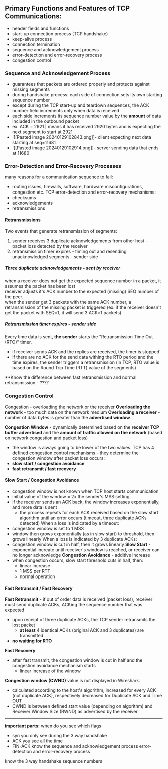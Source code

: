 ## Primary Functions and Features of TCP Communications:
- header fields and functions
- start-up connection process (TCP handshake)
- keep-alive process
- connection termination
- sequence and acknowledgement process
- error-detection and error-recovery process
- congestion control

### Sequence and Acknowledgement Process
- guarantees that packets are ordered properly and protects against missing segments
- during handshake process: each side of connection sets its own starting sequence number
- except during the TCP start-up and teardown sequences, the ACK number field increments only when data is received
- each side increments its sequence number value by the **amount** of data included in the outbound packet
- ex. ACK = 2921 | means it has received 2920 bytes and is expecting the next segment to start at 2921
- ![[Pasted image 20240129102843.png]]- client expecting next data starting at seq=11681
- ![[Pasted image 20240129102914.png]]- server sending data that ends at 11680
### Error-Detection and Error-Recovery Processes
many reasons for a communication sequence to fail:  
- routing issues, firewalls, software, hardware misconfigurations, congestion etc.
TCP error-detection and error-recovery mechanisms:
- checksums
- acknowledgements
- retransmissions
#### Retransmissions
Two events that generate retransmission of segments:
1. sender receives 3 duplicate acknowledgements from other host - packet loss detected by the receiver
2. retransmission timer expires - timing out and resending unacknowledged segments - sender side
##### Three duplicate acknowledgements - sent by receiver
when a receiver does not get the expected  sequence number in a packet, it assumes the packet has been lost  
receiver adjusts it's ACK number to the expected (missing) SEQ number of the peer.  
when the sender get 3 packets with the same ACK number, a retransmission of the missing packet is triggered
(ex. if the receiver doesn't get the packet with SEQ=1, it will send 3 ACK=1 packets)

##### Retransmission timer expires - sender side
Every time data is sent, **the sender** starts the "Retransmission Time Out (RTO)" timer.
- if receiver sends ACK and the replies are received, the timer is stopped'
- if there are no ACK for the send data withing the RTO period and the time expires, the sender triggers a retransmission
(in TCP, RTO value is based on the Round Trip Time (RTT) value of the segments)

**Know the difference between fast retransmission and normal retransmission - ????

### Congestion Control
Congestion - overloading the network or the receiver
**Overloading the network** - too much data on the network medium
**Overloading a receiver** - number of data bytes is greater than the **advertised window**

**Congestion Window** - dynamically determined based on the **receiver TCP buffer advertised** and the **amount of traffic allowed on the network** (based on network congestion and packet loss)
- the window is always going to be lower of the two values.
TCP has 4 defined congestion control mechanisms - they determine the congestion window after packet loss occurs:
- **slow start / congestion avoidance**
- **fast retransmit / fast recovery**
#### Slow Start / Congestion Avoidance
- congestion window is not known when TCP host starts communication
- initial value of the window = 2x the sender's MSS setting
- if the receiver sends an ACK back, the window increases exponentially, and more data is sent
	- the process repeats for each ACK received based on the slow start algorithm until an error occurs (timeout, three duplicate ACKs detected) 
When a loss is indicated by a timeout:
- congestion window is set to 1 MSS
- window then grows exponentially (as in slow start) to threshold, then grows linearly
When a loss is indicated by 3 duplicate ACKs:
- congestion window is cut in half, then it grows linearly
**Slow Start** - exponential increate until receiver's window is reached, or receiver can no longer acknowledge
**Congestion Avoidance** - additive increase
- when congestion occurs, slow start threshold cuts in half, then:
	- linear increase
	- 1 MSS per RTT
	- normal operation
#### Fast Retransmit / Fast Recovery
**Fast Retransmit** - if out of order data is received (packet loss), receiver must send duplicate ACKs, ACKing the sequence number that was expected
- upon receipt of three duplicate ACKs, the TCP sender retransmits the lost packet
	- **at least** 4 identical ACKs (original ACK and 3 duplicates) are transmitted
- **no waiting for RTO**

**Fast Recovery**
- after fast transmit, the congestion window is cut in half and the congestion avoidance mechanism starts
	- linear increase of the window

**Congestion window (CWND)** value is not displayed in Wireshark.
- calculated according to the host's algorithm, increased for every ACK (not duplicate ACK), respectively decreased for Duplicate ACK and Time OUT
- CWND is between defined start value (depending on algorithm) and Receiver Window Size (RWND) as advertised by the receiver

---
**important parts:**
when do you see which flags
- syn you only see during the 3 way handshake
- ACK you see all the time
- FIN-ACK
know the sequence and acknowledgement process
error-detection and error-recovery process

know the 3 way handshake sequence numbers